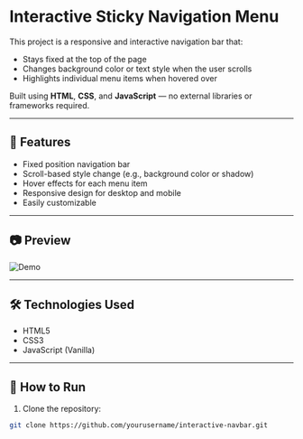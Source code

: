# Interactive Sticky Navigation Menu

This project is a responsive and interactive navigation bar that:
- Stays fixed at the top of the page
- Changes background color or text style when the user scrolls
- Highlights individual menu items when hovered over

Built using **HTML**, **CSS**, and **JavaScript** — no external libraries or frameworks required.

---

## 🌟 Features

- Fixed position navigation bar
- Scroll-based style change (e.g., background color or shadow)
- Hover effects for each menu item
- Responsive design for desktop and mobile
- Easily customizable

---

## 📷 Preview

![Demo](demo-screenshot.png)

---

## 🛠️ Technologies Used

- HTML5
- CSS3
- JavaScript (Vanilla)


---

## 🚀 How to Run

1. Clone the repository:
```bash
git clone https://github.com/yourusername/interactive-navbar.git

